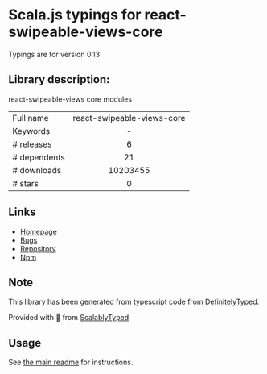 
# Scala.js typings for react-swipeable-views-core

Typings are for version 0.13

## Library description:
react-swipeable-views core modules

|                    |                 |
| ------------------ | :-------------: |
| Full name          | react-swipeable-views-core |
| Keywords           | - |
| # releases         | 6 |
| # dependents       | 21 |
| # downloads        | 10203455 |
| # stars            | 0 |

## Links
- [Homepage](https://github.com/oliviertassinari/react-swipeable-views#readme)
- [Bugs](https://github.com/oliviertassinari/react-swipeable-views/issues)
- [Repository](https://github.com/oliviertassinari/react-swipeable-views)
- [Npm](https://www.npmjs.com/package/react-swipeable-views-core)
    


## Note
This library has been generated from typescript code from [DefinitelyTyped](https://definitelytyped.org).

Provided with :purple_heart: from [ScalablyTyped](https://github.com/oyvindberg/ScalablyTyped)

## Usage
See [the main readme](../../readme.md) for instructions.


